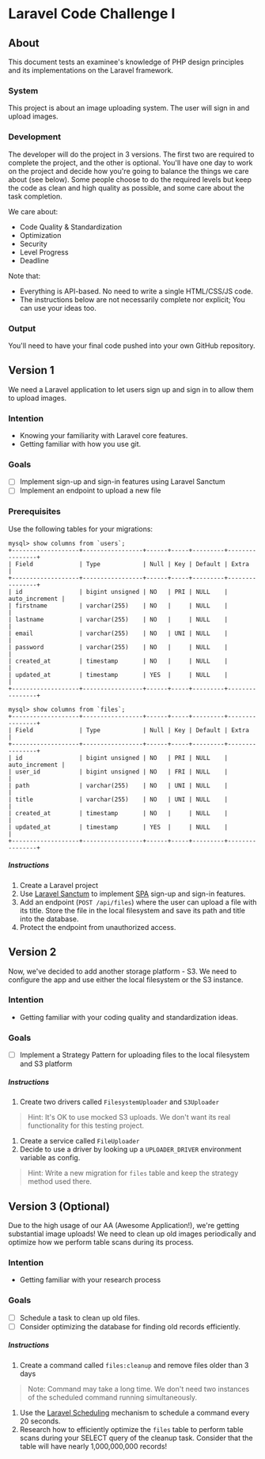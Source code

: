 # Laravel Code Challenge I

## About

This document tests an examinee's knowledge of PHP design principles and its implementations on the Laravel framework.

### System
This project is about an image uploading system. The user will sign in and upload images.

### Development
The developer will do the project in 3 versions. The first two are required to complete the project, and the other is optional.
You'll have one day to work on the project and decide how you're going to balance the things we care about (see below). Some people choose to do the required levels but keep the code as clean and high quality as possible, and some care about the task completion.

We care about:
- Code Quality & Standardization
- Optimization
- Security
- Level Progress
- Deadline

Note that:
- Everything is API-based. No need to write a single HTML/CSS/JS code.
- The instructions below are not necessarily complete nor explicit; You can use your ideas too.


### Output
You'll need to have your final code pushed into your own GitHub repository. 

## Version 1

We need a Laravel application to let users sign up and sign in to allow them to upload images.

### Intention
- Knowing your familiarity with Laravel core features.
- Getting familiar with how you use git.

### Goals
- [ ] Implement sign-up and sign-in features using Laravel Sanctum
- [ ] Implement an endpoint to upload a new file

### Prerequisites
Use the following tables for your migrations:

```mysql
mysql> show columns from `users`;
+-------------------+-----------------+------+-----+---------+----------------+
| Field             | Type            | Null | Key | Default | Extra          |
+-------------------+-----------------+------+-----+---------+----------------+
| id                | bigint unsigned | NO   | PRI | NULL    | auto_increment |
| firstname         | varchar(255)    | NO   |     | NULL    |                |
| lastname          | varchar(255)    | NO   |     | NULL    |                |
| email             | varchar(255)    | NO   | UNI | NULL    |                |
| password          | varchar(255)    | NO   |     | NULL    |                |
| created_at        | timestamp       | NO   |     | NULL    |                |
| updated_at        | timestamp       | YES  |     | NULL    |                |
+-------------------+-----------------+------+-----+---------+----------------+
```

```mysql
mysql> show columns from `files`;
+-------------------+-----------------+------+-----+---------+----------------+
| Field             | Type            | Null | Key | Default | Extra          |
+-------------------+-----------------+------+-----+---------+----------------+
| id                | bigint unsigned | NO   | PRI | NULL    | auto_increment |
| user_id           | bigint unsigned | NO   | FRI | NULL    |                |
| path              | varchar(255)    | NO   | UNI | NULL    |                |
| title             | varchar(255)    | NO   | UNI | NULL    |                |
| created_at        | timestamp       | NO   |     | NULL    |                |
| updated_at        | timestamp       | YES  |     | NULL    |                |
+-------------------+-----------------+------+-----+---------+----------------+
```

##### Instructions
1. Create a Laravel project
1. Use [Laravel Sanctum](https://laravel.com/docs/9.x/sanctum) to implement [SPA](https://laravel.com/docs/9.x/sanctum#spa-authentication) sign-up and sign-in features.
1. Add an endpoint (`POST /api/files`) where the user can upload a file with its title. Store the file in the local filesystem and save its path and title into the database.
1. Protect the endpoint from unauthorized access.

## Version 2

Now, we've decided to add another storage platform - S3. We need to configure the app and use either the local filesystem or the S3 instance.

### Intention
- Getting familiar with your coding quality and standardization ideas.

### Goals
- [ ] Implement a Strategy Pattern for uploading files to the local filesystem and S3 platform

##### Instructions
1. Create two drivers called `FilesystemUploader` and `S3Uploader`
> Hint: It's OK to use mocked S3 uploads. We don't want its real functionality for this testing project.
1. Create a service called `FileUploader` 
1. Decide to use a driver by looking up a `UPLOADER_DRIVER` environment variable as config.
> Hint: Write a new migration for `files` table and keep the strategy method used there.

## Version 3 (Optional)

Due to the high usage of our AA (Awesome Application!), we're getting substantial image uploads! We need to clean up old images periodically and optimize how we perform table scans during its process.

### Intention
- Getting familiar with your research process

### Goals
- [ ] Schedule a task to clean up old files.
- [ ] Consider optimizing the database for finding old records efficiently.

##### Instructions
1. Create a command called `files:cleanup` and remove files older than 3 days
> Note: Command may take a long time. We don't need two instances of the scheduled command running simultaneously.
1. Use the [Laravel Scheduling](https://laravel.com/docs/9.x/scheduling) mechanism to schedule a command every 20 seconds.
1. Research how to efficiently optimize the `files` table to perform table scans during your SELECT query of the cleanup task. Consider that the table will have nearly 1,000,000,000 records!
